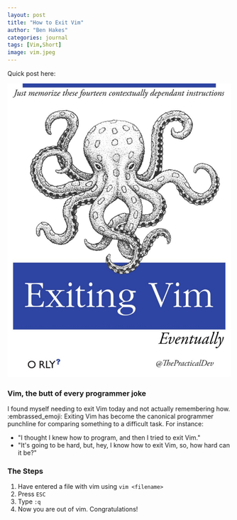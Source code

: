 ```yaml
---
layout: post
title: "How to Exit Vim"
author: "Ben Hakes"
categories: journal
tags: [Vim,Short]
image: vim.jpeg
---
```


Quick post here:

<div align="center"><img src="../assets/img/vim.jpeg" alt="vim"></div>

### Vim, the butt of every programmer joke

I found myself needing to exit Vim today and not actually remembering how. :embrassed_emoji: Exiting Vim has become the canonical programmer punchline for comparing something to a difficult task. For instance:
- "I thought I knew how to program, and then I tried to exit Vim."
- "It's going to be hard, but, hey, I know how to exit Vim, so, how hard can it be?"

### The Steps

1. Have entered a file with vim using `vim <filename>`
2. Press `ESC`
3. Type `:q`
4. Now you are out of vim. Congratulations!
